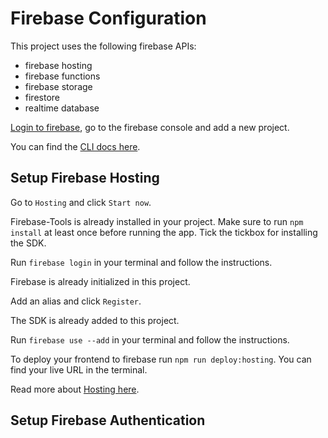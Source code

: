 # Firebase Configuration

This project uses the following firebase APIs:
- firebase hosting
- firebase functions
- firebase storage
- firestore
- realtime database

[Login to firebase](https://firebase.google.com/), go to the firebase console and add a new project.

You can find the [CLI docs here](https://firebase.google.com/docs/cli).

## Setup Firebase Hosting

Go to `Hosting` and click `Start now`.

Firebase-Tools is already installed in your project. Make sure to run `npm install` at least once before running the app. Tick the tickbox for installing the SDK.

Run `firebase login` in your terminal and follow the instructions.

Firebase is already initialized in this project.

Add an alias and click `Register`.

The SDK is already added to this project.

Run `firebase use --add` in your terminal and follow the instructions.

To deploy your frontend to firebase run `npm run deploy:hosting`. You can find your live URL in the terminal.

Read more about [Hosting here](https://firebase.google.com/docs/hosting).

## Setup Firebase Authentication